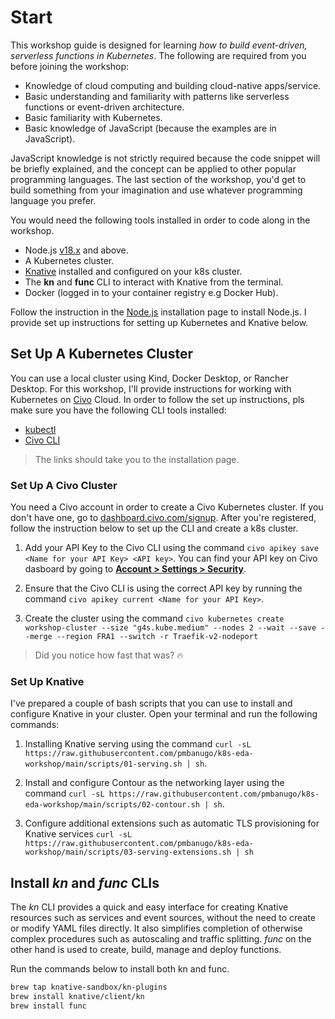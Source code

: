 # Start

This workshop guide is designed for learning _how to build event-driven, serverless functions in Kubernetes_. The following are required from you before joining the workshop:

- Knowledge of cloud computing and building cloud-native apps/service.
- Basic understanding and familiarity with patterns like serverless functions or event-driven architecture.
- Basic familiarity with Kubernetes.
- Basic knowledge of JavaScript (because the examples are in JavaScript).

JavaScript knowledge is not strictly required because the code snippet will be briefly explained, and the concept can be applied to other popular programming languages. The last section of the workshop, you'd get to build something from your imagination and use whatever programming language you prefer.

You would need the following tools installed in order to code along in the workshop.

- Node.js [v18.x](https://nodejs.org/en/download/current/) and above.
- A Kubernetes cluster.
- [Knative](https://knative.dev/docs/install/yaml-install/serving/install-serving-with-yaml/) installed and configured on your k8s cluster.
- The **kn** and **func** CLI to interact with Knative from the terminal.
- Docker (logged in to your container registry e.g Docker Hub).

Follow the instruction in the [Node.js](https://nodejs.org/en/download/current/) installation page to install Node.js. I provide set up instructions for setting up Kubernetes and Knative below.

## Set Up A Kubernetes Cluster

You can use a local cluster using Kind, Docker Desktop, or Rancher Desktop. For this workshop, I'll provide instructions for working with Kubernetes on [Civo](civo.com) Cloud. In order to follow the set up instructions, pls make sure you have the following CLI tools installed:

- [kubectl](https://kubernetes.io/docs/tasks/tools/#kubectl)
- [Civo CLI](https://github.com/civo/cli#set-up)

> The links should take you to the installation page.

### Set Up A Civo Cluster

You need a Civo account in order to create a Civo Kubernetes cluster. If you don't have one, go to [dashboard.civo.com/signup](https://dashboard.civo.com/signup). After you're registered, follow the instruction below to set up the CLI and create a k8s cluster.

1. Add your API Key to the Civo CLI using the command `civo apikey save <Name for your API Key> <API key>`. You can find your API key on Civo dasboard by going to [**Account > Settings > Security**](https://dashboard.civo.com/security).

2. Ensure that the Civo CLI is using the correct API key by running the command `civo apikey current <Name for your API Key>`.

3. Create the cluster using the command `civo kubernetes create workshop-cluster --size "g4s.kube.medium" --nodes 2 --wait --save --merge --region FRA1 --switch -r Traefik-v2-nodeport`

> Did you notice how fast that was? 🔥

### Set Up Knative

I've prepared a couple of bash scripts that you can use to install and configure Knative in your cluster. Open your terminal and run the following commands:

1. Installing Knative serving using the command `curl -sL https://raw.githubusercontent.com/pmbanugo/k8s-eda-workshop/main/scripts/01-serving.sh | sh`.

2. Install and configure Contour as the networking layer using the command `curl -sL https://raw.githubusercontent.com/pmbanugo/k8s-eda-workshop/main/scripts/02-contour.sh | sh`.

3. Configure additional extensions such as automatic TLS provisioning for Knative services `curl -sL https://raw.githubusercontent.com/pmbanugo/k8s-eda-workshop/main/scripts/03-serving-extensions.sh | sh`

## Install _kn_ and _func_ CLIs

The _kn_ CLI provides a quick and easy interface for creating Knative resources such as services and event sources, without the need to create or modify YAML files directly. It also simplifies completion of otherwise complex procedures such as autoscaling and traffic splitting. _func_ on the other hand is used to create, build, manage and deploy functions.

Run the commands below to install both kn and func.

```bash
brew tap knative-sandbox/kn-plugins
brew install knative/client/kn
brew install func
```
